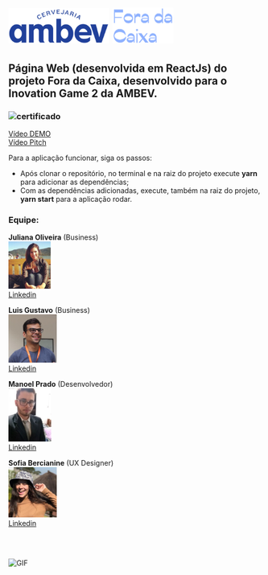 # <img src="./src/assets/ambevlogo.png" height="70" width="200" /> ![logo](./src/assets/logoforacut.png)
## Página Web (desenvolvida em ReactJs) do projeto Fora da Caixa, desenvolvido para o Inovation Game 2 da AMBEV.
### ![certificado](./src/assets/certificado)

[Vídeo DEMO](https://youtu.be/I1b-d4HrUSg)
<br />
[Vídeo Pitch](https://youtu.be/IP6nCEgeYHU)

Para a aplicação funcionar, siga os passos:
<ul>

<li>
Após clonar o repositório, no terminal e na raiz do projeto execute <b>yarn</b> para adicionar as dependências;
</li>

<li>
Com as dependências adicionadas, execute, também na raiz do projeto, <b>yarn start</b> para a aplicação rodar.
</li>

</ul>

### Equipe:

<b>Juliana Oliveira</b> (Business)
<br />
<img src="./src/assets/juliana.jpg" height="94" width="84" />
<br />
[Linkedin](https://www.linkedin.com/in/juliana-oliveira-659bb39b/)

<b>Luis Gustavo</b> (Business)
<br />
<img src="./src/assets/gustavo.jpg" height="96" width="96" />
<br />
[Linkedin](https://www.linkedin.com/in/lu%C3%ADs-gustavo-silva-barros-80753b92/)

<b>Manoel Prado</b> (Desenvolvedor)
<br />
<img src="./src/assets/manoel.jpg" height="106" width="85" />
<br />
[Linkedin](https://www.linkedin.com/in/manoel-de-oliveira-prado-neto-fullstack-developer/)

<b>Sofia Bercianine</b> (UX Designer)
<br />
<img src="./src/assets/sofia.jpg" height="100" width="96" />
<br />
[Linkedin](https://www.linkedin.com/in/sofiabercianine/)

<br />
<br />

![GIF](demogif.gif)
